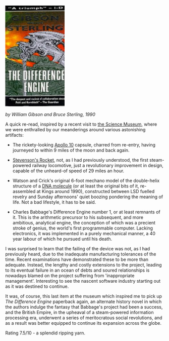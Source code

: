 <!--
.. title: The Difference Engine
.. slug: the-difference-engine
.. date: 2008-12-11 09:19:16-06:00
.. tags: Geek,Journal,Books,Exhibits,Science-Fiction
.. link: 
.. description: 
.. type: text
-->


![differenceengine](/files/2008/12/differenceengine.jpg)

*by William Gibson and Bruce Sterling, 1990*

A quick re-read, inspired by a recent visit to [the Science
Museum](http://www.sciencemuseum.org.uk/), where we were enthralled by
our meanderings around various astonishing artifacts:

- The rickety-looking [Apollo
  10](http://en.wikipedia.org/wiki/Apollo_10) capsule, charred from
  re-entry, having journeyed to within 9 miles of the moon and back
  again.

- [Stevenson's
  Rocket](http://en.wikipedia.org/wiki/Stephenson%27s_Rocket), not, as
  I had previously understood, the first steam-powered railway
  locomotive, just a revolutionary improvement in design, capable of
  the unheard-of speed of 29 miles an hour.

- Watson and Crick's original 6-foot mechano model of the double-helix
  structure of a [DNA molecule](http://en.wikipedia.org/wiki/DNA) (or
  at least the original bits of it, re-assembled at Kings around
  1990), constructed between LSD fuelled revelry and Sunday
  afternoons' quiet boozing pondering the meaning of life. Not a bad
  lifestyle, it has to be said.

- Charles Babbage's Difference Engine number 1, or at least remnants
  of it. This is the arithmetic precursor to his subsequent, and more
  ambitious, analytical engine, the conception of which was a precient
  stroke of genius, the world's first programmable computer. Lacking
  electronics, it was implemented in a purely mechanical manner, a 40
  year labour of which he pursued until his death.

I was surprised to learn that the failing of the device was not, as I
had previously heard, due to the inadequate manufacturing tolerances of
the time. Recent examinations have demonstrated these to be more than
adequate. Instead, the lengthy and costly extensions to the project,
leading to its eventual failure in an ocean of debts and soured
relationships is nowadays blamed on the project suffering from
'inappropriate management'. Interesting to see the nascent software
industry starting out as it was destined to continue.

It was, of course, this last item at the museum which inspired me to
pick up *The Difference Engine* paperback again, an alternate history
novel in which the authors indulge the fantasy that Babbage's project
had been a success, and the British Empire, in the upheaval of a
steam-powered information processing era, underwent a series of
meritocratous social revolutions, and as a result was better equipped to
continue its expansion across the globe.

Rating 7.5/10 - a splendid ripping yarn.
